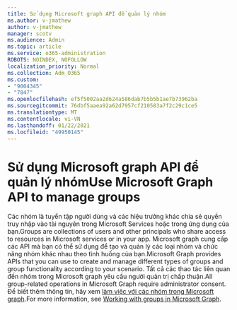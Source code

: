 ```yaml
---
title: Sử dụng Microsoft graph API để quản lý nhóm
ms.author: v-jmathew
author: v-jmathew
manager: scotv
ms.audience: Admin
ms.topic: article
ms.service: o365-administration
ROBOTS: NOINDEX, NOFOLLOW
localization_priority: Normal
ms.collection: Adm_O365
ms.custom:
- "9004345"
- "7847"
ms.openlocfilehash: ef5f5002aa2d624a586dab7b5b5b1ae7b73962ba
ms.sourcegitcommit: 76dbf5aaea92a62d7957cf210583a7f2c29c1ce5
ms.translationtype: MT
ms.contentlocale: vi-VN
ms.lasthandoff: 01/22/2021
ms.locfileid: "49950145"
---
```

# <a name="use-microsoft-graph-api-to-manage-groups"></a><span data-ttu-id="33d3f-102">Sử dụng Microsoft graph API để quản lý nhóm</span><span class="sxs-lookup"><span data-stu-id="33d3f-102">Use Microsoft Graph API to manage groups</span></span>

<span data-ttu-id="33d3f-103">Các nhóm là tuyển tập người dùng và các hiệu trưởng khác chia sẻ quyền truy nhập vào tài nguyên trong Microsoft Services hoặc trong ứng dụng của bạn.</span><span class="sxs-lookup"><span data-stu-id="33d3f-103">Groups are collections of users and other principals who share access to resources in Microsoft services or in your app.</span></span> <span data-ttu-id="33d3f-104">Microsoft graph cung cấp các API mà bạn có thể sử dụng để tạo và quản lý các loại nhóm và chức năng nhóm khác nhau theo tình huống của bạn.</span><span class="sxs-lookup"><span data-stu-id="33d3f-104">Microsoft Graph provides APIs that you can use to create and manage different types of groups and group functionality according to your scenario.</span></span> <span data-ttu-id="33d3f-105">Tất cả các thao tác liên quan đến nhóm trong Microsoft graph yêu cầu người quản trị chấp thuận.</span><span class="sxs-lookup"><span data-stu-id="33d3f-105">All group-related operations in Microsoft Graph require administrator consent.</span></span> <span data-ttu-id="33d3f-106">Để biết thêm thông tin, hãy xem [làm việc với các nhóm trong Microsoft graph](https://docs.microsoft.com/graph/api/resources/groups-overview).</span><span class="sxs-lookup"><span data-stu-id="33d3f-106">For more information, see [Working with groups in Microsoft Graph](https://docs.microsoft.com/graph/api/resources/groups-overview).</span></span>
